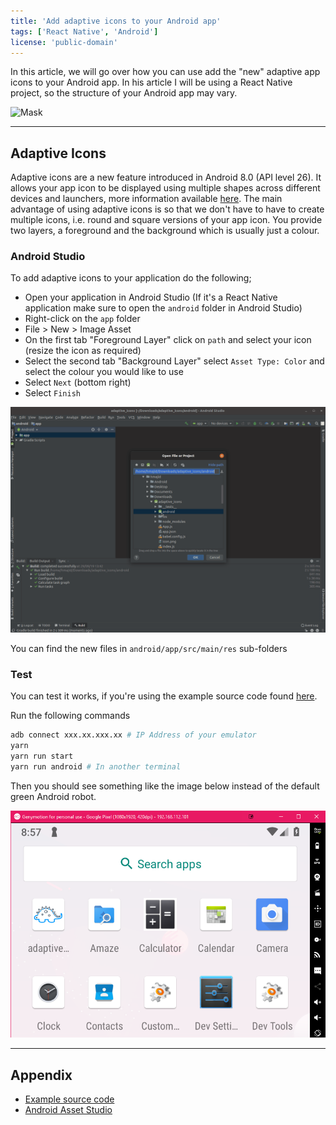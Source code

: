 ```yaml
---
title: 'Add adaptive icons to your Android app'
tags: ['React Native', 'Android']
license: 'public-domain'
---
```


In this article, we will go over how you can use add the "new" adaptive app icons to your Android app.
In his article I will be using a React Native project, so the structure of your Android app may vary.

![Mask](https://developer.android.com/guide/practices/ui_guidelines/images/NB_Icon_Mask_Shapes_Ext_02.gif)

---------------------------------------------------------------------------------------------------

## Adaptive Icons

Adaptive icons are a new feature introduced in Android 8.0 (API level 26). It allows your app icon
to be displayed using multiple shapes across different devices and launchers, more
information available [here](https://developer.android.com/guide/practices/ui_guidelines/icon_design_adaptive).
The main advantage of using adaptive icons is so that we don't have to have to create multiple icons, i.e. round and square
versions of your app icon. You provide two layers, a foreground and the background which is usually just a colour.

### Android Studio

To add adaptive icons to your application do the following;

* Open your application in Android Studio (If it's a React Native application make sure to open the `android` folder in Android Studio)
* Right-click on the `app` folder
* File > New > Image Asset
* On the first tab "Foreground Layer" click on `path` and select your icon (resize the icon as required)
* Select the second tab "Background Layer" select `Asset Type: Color` and select the colour you would like to use
* Select `Next` (bottom right)
* Select `Finish`

![Android Studio](images/android-studio.gif)

You can find the new files in `android/app/src/main/res` sub-folders

### Test

You can test it works, if you're using the example source code found
[here](https://github.com/hmajid2301/medium/tree/master/16.%20Add%20Adaptive%20Icons%20to%20your%20Android%20App).

Run the following commands

```bash
adb connect xxx.xx.xxx.xx # IP Address of your emulator
yarn
yarn run start
yarn run android # In another terminal
```

Then you should see something like the image below instead of the default green Android robot.

![New Icon](images/adaptive-icon.png)

---------------------------------------------------------------------------------------------------

## Appendix

- [Example source code](https://github.com/hmajid2301/medium/tree/master/16.%20Add%20Adaptive%20Icons%20to%20your%20Android%20App)
- [Android Asset Studio](https://romannurik.github.io/AndroidAssetStudio/index.html)